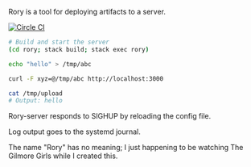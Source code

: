 Rory is a tool for deploying artifacts to a server.

[![Circle CI](https://circleci.com/gh/chris-martin/rory.svg?style=svg)](https://circleci.com/gh/chris-martin/rory)

```bash
# Build and start the server
(cd rory; stack build; stack exec rory)

echo "hello" > /tmp/abc

curl -F xyz=@/tmp/abc http://localhost:3000

cat /tmp/upload
# Output: hello
```

Rory-server responds to SIGHUP by reloading the config file.

Log output goes to the systemd journal.

The name "Rory" has no meaning; I just happening to be watching
The Gilmore Girls while I created this.

